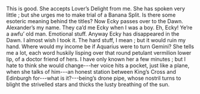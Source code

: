 This is good. She accepts Lover’s Delight from me. She has spoken very little ; but she urges me to make trial of a Banana Split. Is there some esoteric meaning behind the titles? Now Ecky passes over to the Dawn. Alexander’s my name. They ca’d me Ecky when I was a boy. Eh, Ecky! Ye’re a awfu’ old man. Emotional stuff. Anyway Ecky has disappeared in the Dawn. I almost wish I took it. The hard stuff, I mean ; but it would ruin my hand. Where would my income be if Aquarius were to turn Gemini? She tells me a lot, each word huskily lisping over that round petulant vermilion lower lip, of a doctor friend of hers. I have only known her a few minutes ; but I hate to think she would change---her voice hits a pocket, just like a plane, when she talks of him---an honest station between King’s Cross and Edinburgh for---what is it?---being’s drone pipe, whose nostril turns to blight the strivelled stars and thicks the lusty breathing of the sun.